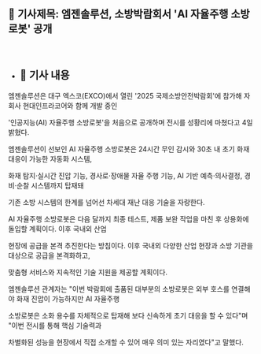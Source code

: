 ## 📰 기사제목: 엠젠솔루션, 소방박람회서 'AI 자율주행 소방로봇' 공개

<br>

- ## 📄 기사 내용
 엠젠솔루션은 대구 엑스코(EXCO)에서 열린 '2025 국제소방안전박람회'에 참가해 자회사 현대인프라코어와 함께 개발 중인

 '인공지능(AI) 자율주행 소방로봇'을 처음으로 공개하며 전시를 성황리에 마쳤다고 4일 밝혔다.

 엠젠솔루션이 선보인 AI 자율주행 소방로봇은 24시간 무인 감시와 30초 내 초기 화재 대응이 가능한 자동화 시스템,

 화재 탐지·실시간 진압 기능, 경사로·장애물 자율 주행 기능, AI 기반 예측·의사결정, 경비·순찰 시스템까지 탑재돼

 기존 소방 시스템의 한계를 넘어선 차세대 재난 대응 기술을 자랑한다.

 AI 자율주행 소방로봇은 다음 달까지 최종 테스트, 제품 보완 작업을 마친 후 상용화에 돌입할 계획이다. 이후 국내외 산업 
 
 현장에 공급을 본격 추진한다는 방침이다. 이후 국내외 다양한 산업 현장과 소방 기관을 대상으로 공급을 본격화하고, 
 
 맞춤형 서비스와 지속적인 기술 지원을 제공할 계획이다.

 엠젠솔루션 관계자는 "이번 박람회에 출품된 대부분의 소방로봇은 외부 호스를 연결해야 화재 진압이 가능하지만 AI 자율주행 
 
 소방로봇은 소화 용수를 자체적으로 탑재해 보다 신속하게 초기 대응을 할 수 있다"며 "이번 전시를 통해 핵심 기술력과 
 
 차별화된 성능을 현장에서 직접 소개할 수 있어 매우 의미 있는 자리였다"고 말했다.

 
